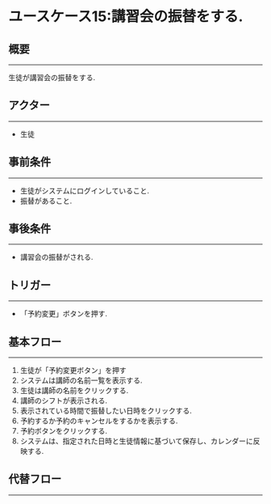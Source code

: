 # ユースケース15:講習会の振替をする.
## 概要
***
生徒が講習会の振替をする.
## アクター
***
* 生徒
## 事前条件
***
* 生徒がシステムにログインしていること.
* 振替があること.
## 事後条件
***
* 講習会の振替がされる.
## トリガー
***
* 「予約変更」ボタンを押す.
## 基本フロー
***
1. 生徒が「予約変更ボタン」を押す
2. システムは講師の名前一覧を表示する.
3. 生徒は講師の名前をクリックする.
4. 講師のシフトが表示される.
5. 表示されている時間で振替したい日時をクリックする.
6. 予約するか予約のキャンセルをするかを表示する.
7. 予約ボタンをクリックする.
8. システムは、指定された日時と生徒情報に基づいて保存し、カレンダーに反映する.

## 代替フロー
***
